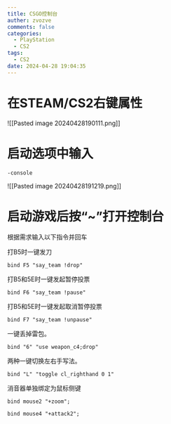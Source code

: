 ```yaml
---
title: CSGO控制台
auther: zvozve
comments: false
categories:
  - PlayStation
  - CS2
tags:
  - CS2
date: 2024-04-28 19:04:35
---
```

# 在STEAM/CS2右键属性

![[Pasted image 20240428190111.png]]

# 启动选项中输入
```shell
-console
```

![[Pasted image 20240428191219.png]]
# 启动游戏后按“~”打开控制台

根据需求输入以下指令并回车

打B5时一键发刀

```
bind F5 "say_team !drop" 
```

打B5和5E时一键发起暂停投票

```
bind F6 "say_team !pause"  
```

打B5和5E时一键发起取消暂停投票

```
bind F7 "say_team !unpause"
```

一键丢掉雷包。

```
bind "6" "use weapon_c4;drop"
```

两种一键切换左右手写法。

```
bind "L" "toggle cl_righthand 0 1" 
```

消音器单独绑定为鼠标侧键

```
bind mouse2 "+zoom"; 

bind mouse4 "+attack2";
```



